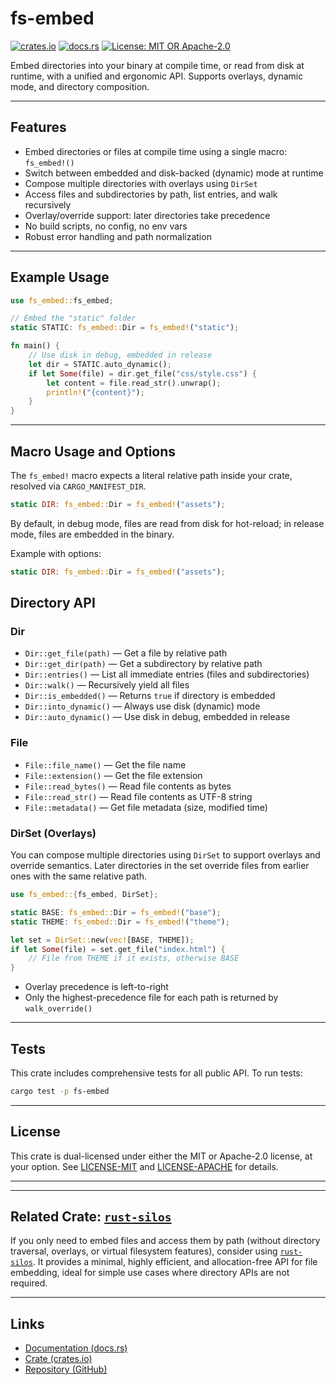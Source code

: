 
# fs-embed

[![crates.io](https://img.shields.io/crates/v/fs-embed.svg)](https://crates.io/crates/fs-embed)
[![docs.rs](https://docs.rs/fs-embed/badge.svg)](https://docs.rs/fs-embed)
[![License: MIT OR Apache-2.0](https://img.shields.io/crates/l/fs-embed)](../LICENSE)

Embed directories into your binary at compile time, or read from disk at runtime, with a unified and ergonomic API. Supports overlays, dynamic mode, and directory composition.

---

## Features

- Embed directories or files at compile time using a single macro: `fs_embed!()`
- Switch between embedded and disk-backed (dynamic) mode at runtime
- Compose multiple directories with overlays using `DirSet`
- Access files and subdirectories by path, list entries, and walk recursively
- Overlay/override support: later directories take precedence
- No build scripts, no config, no env vars
- Robust error handling and path normalization

---

## Example Usage

```rust
use fs_embed::fs_embed;

// Embed the "static" folder
static STATIC: fs_embed::Dir = fs_embed!("static");

fn main() {
    // Use disk in debug, embedded in release
    let dir = STATIC.auto_dynamic();
    if let Some(file) = dir.get_file("css/style.css") {
        let content = file.read_str().unwrap();
        println!("{content}");
    }
}
```

---

## Macro Usage and Options

The `fs_embed!` macro expects a literal relative path inside your crate, resolved via `CARGO_MANIFEST_DIR`.

```rust
static DIR: fs_embed::Dir = fs_embed!("assets");
```

By default, in debug mode, files are read from disk for hot-reload; in release mode, files are embedded in the binary.

Example with options:

```rust
static DIR: fs_embed::Dir = fs_embed!("assets");
```


## Directory API

### Dir

- `Dir::get_file(path)` — Get a file by relative path
- `Dir::get_dir(path)` — Get a subdirectory by relative path
- `Dir::entries()` — List all immediate entries (files and subdirectories)
- `Dir::walk()` — Recursively yield all files
- `Dir::is_embedded()` — Returns `true` if directory is embedded
- `Dir::into_dynamic()` — Always use disk (dynamic) mode
- `Dir::auto_dynamic()` — Use disk in debug, embedded in release

### File

- `File::file_name()` — Get the file name
- `File::extension()` — Get the file extension
- `File::read_bytes()` — Read file contents as bytes
- `File::read_str()` — Read file contents as UTF-8 string
- `File::metadata()` — Get file metadata (size, modified time)

### DirSet (Overlays)

You can compose multiple directories using `DirSet` to support overlays and override semantics. Later directories in the set override files from earlier ones with the same relative path.

```rust
use fs_embed::{fs_embed, DirSet};

static BASE: fs_embed::Dir = fs_embed!("base");
static THEME: fs_embed::Dir = fs_embed!("theme");

let set = DirSet::new(vec![BASE, THEME]);
if let Some(file) = set.get_file("index.html") {
    // File from THEME if it exists, otherwise BASE
}
```

- Overlay precedence is left-to-right
- Only the highest-precedence file for each path is returned by `walk_override()`

---

## Tests

This crate includes comprehensive tests for all public API. To run tests:

```sh
cargo test -p fs-embed
```

---

## License

This crate is dual-licensed under either the MIT or Apache-2.0 license, at your option.
See [LICENSE-MIT](../LICENSE-MIT) and [LICENSE-APACHE](../LICENSE-APACHE) for details.

---


---


## Related Crate: [`rust-silos`](https://crates.io/crates/rust-silos)

If you only need to embed files and access them by path (without directory traversal, overlays, or virtual filesystem features), consider using [`rust-silos`](https://crates.io/crates/rust-silos). It provides a minimal, highly efficient, and allocation-free API for file embedding, ideal for simple use cases where directory APIs are not required.

---

## Links

- [Documentation (docs.rs)](https://docs.rs/fs-embed)
- [Crate (crates.io)](https://crates.io/crates/fs-embed)
- [Repository (GitHub)](https://github.com/vivsh/fs-embed)
